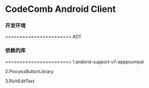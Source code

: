 CodeComb  Android Client
=======================


### 开发环境
=======================
ADT


### 依赖的库
=======================
1.andorid-support-v7-apppcompat

2.ProcessButtonLibrary

3.RichEditText





